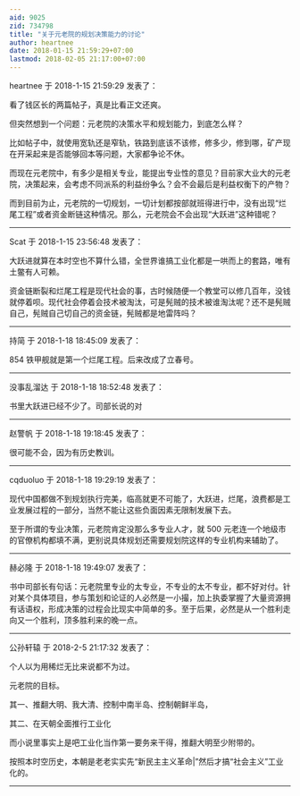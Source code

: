 ```yaml
---
aid: 9025
zid: 734798
title: "关于元老院的规划决策能力的讨论"
author: heartnee
date: 2018-01-15 21:59:29+07:00
lastmod: 2018-02-05 21:17:00+07:00
---
```


heartnee 于 2018-1-15 21:59:29 发表了：

看了钱区长的两篇帖子，真是比看正文还爽。

但突然想到一个问题：元老院的决策水平和规划能力，到底怎么样？

比如帖子中，就使用宽轨还是窄轨，铁路到底该不该修，修多少，修到哪，矿产现在开采起来是否能够回本等问题，大家都争论不休。

而现在元老院中，有多少是相关专业，能提出专业性的意见？目前家大业大的元老院，决策起来，会考虑不同派系的利益纷争么？会不会最后是利益权衡下的产物？

而到目前为止，元老院的一切规划，一切计划都按部就班得进行中，没有出现“烂尾工程”或者资金断链这种情况。那么，元老院会不会出现“大跃进”这种错呢？

---

Scat 于 2018-1-15 23:56:48 发表了：

大跃进就算在本时空也不算什么错，全世界谁搞工业化都是一哄而上的套路，唯有土鳖有人可赖。

资金链断裂和烂尾工程是现代社会的事，古时候随便一个教堂可以修几百年，没钱就停着呗。现代社会停着会技术被淘汰，可是髡贼的技术被谁淘汰呢？还不是髡贼自己，髡贼自己切自己的资金链，髡贼都是地雷阵吗？

---

持简 于 2018-1-18 18:45:09 发表了：

854 铁甲舰就是第一个烂尾工程。后来改成了立春号。

---

没事乱溜达 于 2018-1-18 18:52:48 发表了：

书里大跃进已经不少了。司部长说的对

---

赵警帆 于 2018-1-18 19:18:45 发表了：

很可能不会，因为有历史教训。

---

cqduoluo 于 2018-1-18 19:29:19 发表了：

现代中国都做不到规划执行完美，临高就更不可能了，大跃进，烂尾，浪费都是工业发展过程的一部分，当然不能让这些负面因素无限制发展下去。

至于所谓的专业决策，元老院肯定没那么多专业人才，就 500 元老连一个地级市的官僚机构都填不满，更别说具体规划还需要规划院这样的专业机构来辅助了。

---

赫必隆 于 2018-1-18 19:49:07 发表了：

书中司部长有句话：元老院里专业的太专业，不专业的太不专业，都不好对付。针对某个具体项目，参与策划和论证的人必然是一小撮，加上执委掌握了大量资源拥有话语权，形成决策的过程会比现实中简单的多。至于后果，必然是从一个胜利走向又一个胜利，顶多胜利来的晚一点。

---

公孙轩辕 于 2018-2-5 21:17:32 发表了：

个人以为用稀烂无比来说都不为过。

元老院的目标。

其一、推翻大明、我大清、控制中南半岛、控制朝鲜半岛，

其二、在天朝全面推行工业化

而小说里事实上是吧工业化当作第一要务来干得，推翻大明至少附带的。

按照本时空历史，本朝是老老实实先“新民主主义革命|”然后才搞“社会主义”工业化的。

---
